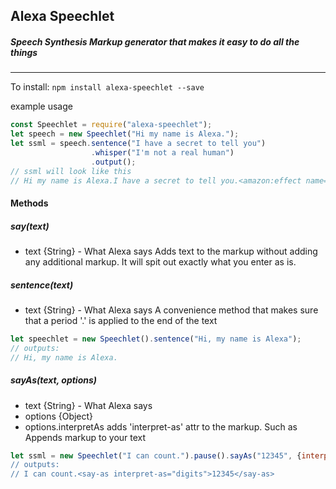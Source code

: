 ## Alexa Speechlet  
##### Speech Synthesis Markup generator that makes it easy to do all the things

------

To install:
`npm install alexa-speechlet --save`

example usage
```js
const Speechlet = require("alexa-speechlet");
let speech = new Speechlet("Hi my name is Alexa.");
let ssml = speech.sentence("I have a secret to tell you")
                  .whisper("I'm not a real human")
                  .output();
// ssml will look like this
// Hi my name is Alexa.I have a secret to tell you.<amazon:effect name="whispered">I'm not a real human</amazon:effect>

```

#### Methods

##### say(text)
- text {String} - What Alexa says
Adds text to the markup without adding any additional markup. It will spit out exactly what you enter as is.


##### sentence(text)
- text {String} - What Alexa says
A convenience method that makes sure that a period '.' is applied to the end of the text

```js
let speechlet = new Speechlet().sentence("Hi, my name is Alexa");
// outputs:
// Hi, my name is Alexa.
```

##### sayAs(text, options)
- text {String} - What Alexa says
- options {Object}
 - options.interpretAs adds 'interpret-as' attr to the markup. Such as <say-as interpret-as="spell-out">
Appends <say-as> markup to your text

```js
let ssml = new Speechlet("I can count.").pause().sayAs("12345", {interpretAs: "digits"}).output();`
// outputs:
// I can count.<say-as interpret-as="digits">12345</say-as>
```
